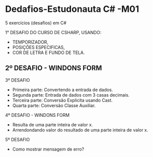 # Dedafios-Estudonauta C# -M01
5 exercícios (desafios) em C# 

 1° DESAFIO DO CURSO DE CSHARP, USANDO:
 - TEMPORIZADOR,
 - POSIÇÕES ESPECIFICAS,
 - COR DE LETRA E FUNDO DE TELA.

2º DESAFIO - WINDONS FORM
-

3º DESAFIO
- Primeira parte: Convertendo a entrada de dados.
- Segunda parte: Entrada de dados com 3 casas decimais.
- Terceira parte: Conversão Explicita usando Cast.
- Quarta parte: Conversão Classe Auxiliar.

4º DESAFIO - WINDONS FORM
- Resulta de uma parte inteira de valor x.
- Arrendondando valor do resultado de uma parte inteira de valor x.

5º DESAFIO
- Como mostrar mensagem de erro?
